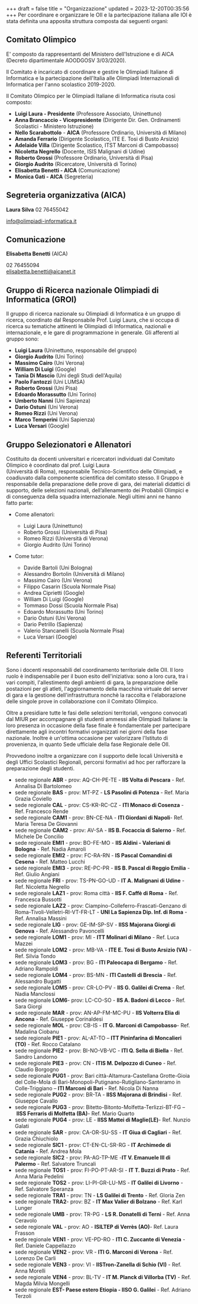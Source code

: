 +++
draft = false
title = "Organizzazione"
updated = 2023-12-20T00:35:56
+++
Per coordinare e organizzare le OII e la partecipazione italiana alle IOI è stata definita una apposita struttura composta dai seguenti organi:

## Comitato Olimpico

E' composto da rappresentanti del Ministero dell'Istruzione e di AICA (Decreto dipartimentale AOODGOSV 3/03/2020).

Il Comitato è incaricato di coordinare e gestire le Olimpiadi Italiane di Informatica e la partecipazione dell'Italia alle Olimpiadi Internazionali di Informatica per l'anno scolastico 2019-2020.

Il Comitato Olimpico per le Olimpiadi Italiane di Informatica risuta così composto:

- **Luigi Laura - Presidente** (Professore Associato, Uninettuno)
- **Anna Brancaccio - Vicepresidente** (Dirigente Dir. Gen. Ordinamenti Scolastici - Ministero Istruzione)
- **Nello Scarabottolo** - **AICA** (Professore Ordinario, Università di Milano)
- **Amanda Ferrario** (Dirigente Scolastico, ITE E. Tosi di Busto Arsizio)
- **Adelaide Villa** (Dirigente Scolastico, ITST Marconi di Campobasso)
- **Nicoletta Negrello** (Docente, ISIS Malignani di Udine)
- **Roberto Grossi** (Professore Ordinario, Università di Pisa)
- **Giorgio Audrito** (Ricercatore, Università di Torino)
- **Elisabetta Benetti - AICA** (Comunicazione)
- **Monica Gati - AICA** (Segreteria)

## Segreteria organizzativa (AICA)

**Laura Silva** 02 76455042

[info@olimpiadi-informatica.it](mailto:info@olimpiadi-informatica.it)

## Comunicazione

**Elisabetta Benetti** (AICA)

02 76455094<br/>[elisabetta.benetti@aicanet.it](mailto:info@olimpiadi-informatica.it)

## Gruppo di Ricerca nazionale Olimpiadi di Informatica (GROI)

Il gruppo di ricerca nazionale su Olimpiadi di Informatica è un gruppo di ricerca, coordinato dal Responsabile Prof. Luigi Laura, che si occupa di ricerca su tematiche attinenti le Olimpiadi di Informatica, nazionali e internazionale, e le gare di programmazione in generale. Gli afferenti al gruppo sono:

- **Luigi Laura** (Uninettuno, responsabile del gruppo)
- **Giorgio Audrito** (Uni Torino)
- **Massimo Cairo** (Uni Verona)
- **William Di Luigi** (Google)
- **Tania Di Mascio** (Uni degli Studi dell'Aquila)
- **Paolo Fantozzi** (Uni LUMSA)
- **Roberto Grossi** (Uni Pisa)
- **Edoardo Morassutto** (Uni Torino)
- **Umberto Nanni** (Uni Sapienza)
- **Dario Ostuni** (Uni Verona)
- **Romeo Rizzi** (Uni Verona)
- **Marco Temperini** (Uni Sapienza)
- **Luca Versari** (Google)

## Gruppo Selezionatori e Allenatori

Costituito da docenti universitari e ricercatori individuati dal Comitato Olimpico è coordinato dal prof. Luigi Laura<br/>(Università di Roma), responsabile Tecnico-Scientifico delle Olimpiadi, e coadiuvato dalla componente scientifica del comitato stesso. Il Gruppo è responsabile della preparazione delle prove di gara, dei materiali didattici di supporto, delle selezioni nazionali, dell’allenamento dei Probabili Olimpici e di conseguenza della squadra internazionale. Negli ultimi anni ne hanno fatto parte:

- Come allenatori:

    - Luigi Laura (Uninettuno)
    - Roberto Grossi (Università di Pisa)
    - Romeo Rizzi (Università di Verona)
    - Giorgio Audrito (Uni Torino)

- Come tutor:

    - Davide Bartoli (Uni Bologna)
    - Alessandro Bortolin (Università di Milano)
    - Massimo Cairo (Uni Verona)
    - Filippo Casarin (Scuola Normale Pisa)
    - Andrea Ciprietti (Google)
    - William Di Luigi (Google)
    - Tommaso Dossi (Scuola Normale Pisa)
    - Edoardo Morassutto (Uni Torino)
    - Dario Ostuni (Uni Verona)
    - Dario Petrillo (Sapienza)
    - Valerio Stancanelli (Scuola Normale Pisa)
    - Luca Versari (Google)

## Referenti Territoriali

Sono i docenti responsabili del coordinamento territoriale delle OII. Il loro ruolo è indispensabile per il buon esito dell'iniziativa: sono a loro cura, tra i vari compiti, l'allestimento degli ambienti di gara, la preparazione delle postazioni per gli atleti, l'aggiornamento della macchina virtuale del server di gara e la gestione dell'infrastruttura nonchè la raccolta e l'elaborazione delle singole prove in collaborazione con il Comitato Olimpico.

Oltre a presidiare tutte le fasi delle selezioni territoriali, vengono convocati dal MIUR per accompagnare gli studenti ammessi alle Olimpiadi Italiane: la loro presenza in occasione della fase finale è fondamentale per partecipare direttamente agli incontri formativi organizzati nei giorni della fase nazionale. Inoltre è un'ottima occasione per valorizzare l'Istituto di provenienza, in quanto Sede ufficiale della fase Regionale delle OII.

Provvedono inoltre a organizzare con il supporto delle locali Università e degli Uffici Scolastici Regionali, percorsi formativi ad hoc per rafforzare la preparazione degli studenti.

- sede regionale **ABR** - prov: AQ-CH-PE-TE - **IIS Volta di Pescara** - Ref. Annalisa Di Bartolomeo
- sede regionale **BAS** - prov: MT-PZ - **LS Pasolini di Potenza** - Ref. Maria Grazia Coviello
- sede regionale **CAL** - prov: CS-KR-RC-CZ - **ITI Monaco di Cosenza** - Ref. Francesco Rende
- sede regionale **CAM1** - prov: BN-CE-NA - **ITI Giordani di Napoli**- Ref. Maria Teresa De Giovanni
- sede regionale **CAM2** - prov: AV-SA - **IIS B. Focaccia di Salerno** - Ref. Michele De Concilio
- sede regionale **EMI1** - prov: BO-FE-MO - **IIS Aldini - Valeriani di Bologna** - Ref. Nadia Amaroli
- sede regionale **EMI2** - prov: FC-RA-RN - **IS Pascal Comandini di Cesena** - Ref. Matteo Lucchi
- sede regionale **EMI3** - prov: RE-PC-PR - **IIS B. Pascal di Reggio Emilia** - Ref. Giulio Angiani
- sede regionale **FRI** - prov: TS-PN-GO-UD - **IT A. Malignani di Udine** - Ref. Nicoletta Negrello
- sede regionale **LAZ1** - prov: Roma città - **IIS F. Caffè di Roma** - Ref. Francesca Bussotti
- sede regionale **LAZ2** - prov: Ciampino-Colleferro-Frascati-Genzano di Roma-Tivoli-Velletri-RI-VT-FR-LT - **UNI La Sapienza Dip. Inf. di Roma** - Ref. Annalisa Massini
- sede regionale **LIG** - prov: GE-IM-SP-SV - **IISS Majorana Giorgi di Genova** - Ref. Alessandro Pavoncelli
- sede regionale **LOM1** - prov: MI - **ITT Molinari di Milano** - Ref. Luca Mazzei
- sede regionale **LOM2** - prov: MB-VA - **ITE E. Tosi di Busto Arsizio (VA)** - Ref. Silvia Tondo
- sede regionale **LOM3** - prov: BG - **ITI Paleocapa di Bergamo** - Ref. Adriano Rampoldi
- sede regionale **LOM4** - prov: BS-MN - **ITI Castelli di Brescia** - Ref. Alessandro Bugatti
- sede regionale **LOM5** - prov: CR-LO-PV - **IIS G. Galilei di Crema** - Ref. Nadia Manclossi
- sede regionale **LOM6**- prov: LC-CO-SO - **IIS A. Badoni di Lecco** - Ref. Sara Giorgi
- sede regionale **MAR** - prov: AN-AP-FM-MC-PU - **IIS Volterra Elia di Ancona** - Ref. Giuseppe Corinaldesi
- sede regionale **MOL** - prov: CB-IS - **IT G. Marconi di Campobasso**- Ref. Madalina Ciobanu
- sede regionale **PIE1** - prov: AL-AT-TO – **ITT Pininfarina di Moncalieri (TO)** - Ref. Rocco Catalano
- sede regionale **PIE2** - prov: BI-NO-VB-VC - **ITI Q. Sella di Biella** - Ref. Sandro Landorno
- sede regionale **PIE3** - prov: CN - **ITIS M. Delpozzo di Cuneo** - Ref. Claudio Borgogno
- sede regionale **PUG1** - prov: Bari città-Altamura-Castellana Grotte-Gioia del Colle-Mola di Bari-Monopoli-Putignano-Rutigliano-Santeramo in Colle-Triggiano – **ITI Marconi di Bari** - Ref. Nicola Di Nanna
- sede regionale **PUG2** - prov: BR-TA - **IISS Majorana di Brindisi** - Ref. Giuseppe Cavallo
- sede regionale **PUG3** - prov: Bitetto-Bitonto-Molfetta-Terlizzi-BT-FG – **IISS Ferraris di Molfetta (BA)**- Ref. Mario Quarto
- sede regionale **PUG4** - prov: LE - **IISS Mattei di Maglie(LE)**- Ref. Nunzio Galati
- sede regionale **SAR** - prov: CA-OR-SU-SS - **IT Giua di Cagliari** - Ref. Grazia Chiuchiolo
- sede regionale **SIC1** - prov: CT-EN-CL-SR-RG - **IT Archimede di Catania** - Ref. Andrea Mola
- sede regionale **SIC2** - prov: PA-AG-TP-ME -**IT V. Emanuele III di Palermo** - Ref. Salvatore Truncali
- sede regionale **TOS1** - prov: FI-PO-PT-AR-SI - **IT T. Buzzi di Prato** - Ref. Anna Maria Pedelini
- sede regionale **TOS2** - prov: LI-PI-GR-LU-MS - **IT Galilei di Livorno** - Ref. Salvatore Speranza
- sede regionale **TRA1** - prov: TN - **LS Galilei di Trento** - Ref. Gloria Zen
- sede regionale **TRA2**- prov: BZ - **IT Max Valier di Bolzano** - Ref. Karl Lunger
- sede regionale **UMB** - prov: TR-PG - **LS R. Donatelli di Terni** - Ref. Anna Ceravolo
- sede regionale **VAL** - prov: AO - **ISILTEP di Verrès (AO)**- Ref. Laura Frasson
- sede regionale **VEN1** - prov: VE-PD-RO - **ITI C. Zuccante di Venezia** - Ref. Daniele Cappellazzo
- sede regionale **VEN2** - prov: VR - **ITI G. Marconi di Verona** - Ref. Lorenzo De Carli
- sede regionale **VEN3** - prov: VI - **IISTron-Zanella di Schio (VI)** - Ref. Anna Morelli
- sede regionale **VEN4** - prov: BL-TV - **IT M. Planck di Villorba (TV)** - Ref. Magda Milvia Mongelli
- sede regionale **EST- Paese estero Etiopia - IISO G. Galilei** - Ref. Adriano Terzoli

##

